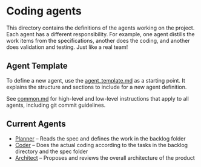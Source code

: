 # Coding agents

This directory contains the definitions of the agents working on the project. Each agent has a different responsibility. For example, one agent distills the work items from the specifications, another does the coding, and another does validation and testing. Just like a real team!


## Agent Template

To define a new agent, use the [agent_template.md](agent_template.md) as a starting point. It explains the structure and sections to include for a new agent definition.

See [common.md](common.md) for high-level and low-level instructions that apply to all agents, including git commit guidelines.

## Current Agents

- [Planner](planner.md) – Reads the spec and defines the work in the backlog folder
- [Coder](coder.md) – Does the actual coding according to the tasks in the backlog directory and the spec folder
- [Architect](architect.md) – Proposes and reviews the overall architecture of the product

